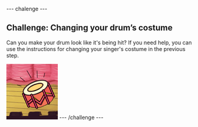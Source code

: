 --- chalenge ---
## Challenge: Changing your drum’s costume
Can you make your drum look like it's being hit? If you need help, you can use the instructions for changing your singer's costume in the previous step.

![screenshot](images/band-drum-final.png)
--- /challenge ---
